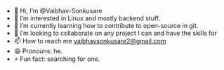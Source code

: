 - 👋 Hi, I’m @Vaibhav-Sonkusare
- 👀 I’m interested in Linux and mostly backend stuff.
- 🌱 I’m currently learning how to contribute to open-source in git.
- 💞️ I’m looking to collaborate on any project I can and have the skills for
- 📫 How to reach me vaibhavsonkusare2@gmail.com
- 😄 Pronouns: he.
- ⚡ Fun fact: searching for one.

<!---
Vaibhav-Sonkusare/Vaibhav-Sonkusare is a ✨ special ✨ repository because its `README.md` (this file) appears on your GitHub profile.
You can click the Preview link to take a look at your changes.
--->
